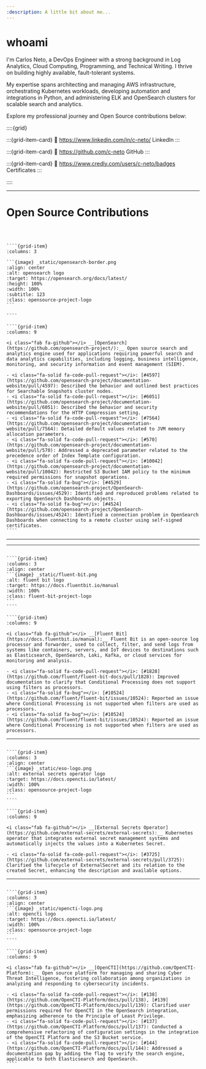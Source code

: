 ```yaml
---
:description: A little bit about me...
---
```


# whoami

I'm Carlos Neto, a DevOps Engineer with a strong background in Log Analytics, Cloud Computing, Programming, and Technical Writing. I thrive on building highly available, fault-tolerant systems.

My expertise spans architecting and managing AWS infrastructure, orchestrating Kubernetes workloads, developing automation and integrations in Python, and administering ELK and OpenSearch clusters for scalable search and analytics.

Explore my professional journey and Open Source contributions below:

::::{grid}

:::{grid-item-card}
:link: https://www.linkedin.com/in/c-neto/
<i class="fab fa-linkedin fa-fade"></i> LinkedIn
:::

:::{grid-item-card}
:link: https://github.com/c-neto
<i class="fab fa-github fa-fade"></i> GitHub
:::

:::{grid-item-card}
:link: https://www.credly.com/users/c-neto/badges
<i class="fa-solid fa-certificate fa-fade"></i> Certificates
:::

::::

---

# Open Source Contributions

<br/>

`````{grid} 2

````{grid-item}
:columns: 3

```{image} _static/opensearch-border.png
:align: center
:alt: opensearch logo
:target: https://opensearch.org/docs/latest/
:height: 100%
:width: 100%
:subtitle: 123
:class: opensource-project-logo
```

````

````{grid-item}
:columns: 9

<i class="fab fa-github"></i> __[OpenSearch](https://github.com/opensearch-project/):__ Open source search and analytics engine used for applications requiring powerful search and data analytics capabilities, including logging, business intelligence, monitoring, and security information and event management (SIEM).

- <i class="fa-solid fa-code-pull-request"></i>: [#4597](https://github.com/opensearch-project/documentation-website/pull/4597): Described the behavior and outlined best practices for Searchable Snapshots cluster nodes.
- <i class="fa-solid fa-code-pull-request"></i>: [#6051](https://github.com/opensearch-project/documentation-website/pull/6051): Described the behavior and security recommendations for the HTTP Compression setting.
- <i class="fa-solid fa-code-pull-request"></i>: [#7564](https://github.com/opensearch-project/documentation-website/pull/7564): Detailed default values related to JVM memory allocation parameters.
- <i class="fa-solid fa-code-pull-request"></i>: [#570](https://github.com/opensearch-project/documentation-website/pull/570): Addressed a deprecated parameter related to the precedence order of Index Template configuration.
- <i class="fa-solid fa-code-pull-request"></i>: [#10042](https://github.com/opensearch-project/documentation-website/pull/10042): Restricted S3 Bucket IAM policy to the minimum required permissions for snapshot operations.
- <i class="fa-solid fa-bug"></i>: [#4529](https://github.com/opensearch-project/OpenSearch-Dashboards/issues/4529): Identified and reproduced problems related to exporting OpenSearch Dashboards objects.
- <i class="fa-solid fa-bug"></i>: [#4524](https://github.com/opensearch-project/OpenSearch-Dashboards/issues/4524): Identified a connection problem in OpenSearch Dashboards when connecting to a remote cluster using self-signed certificates.
````

`````

---

---

`````{grid} 2

````{grid-item}
:columns: 3
:align: center
```{image} _static/fluent-bit.png
:alt: fluent bit logo
:target: https://docs.fluentbit.io/manual
:width: 100%
:class: fluent-bit-project-logo
```
````

````{grid-item}
:columns: 9

<i class="fab fa-github"></i> __[Fluent Bit](https://docs.fluentbit.io/manual):__ Fluent Bit is an open-source log processor and forwarder, used to collect, filter, and send logs from systems like containers, servers, and IoT devices to destinations such as Elasticsearch, OpenSearch, Loki, Kafka, or cloud services for monitoring and analysis.

- <i class="fa-solid fa-code-pull-request"></i>: [#1828](https://github.com/fluent/fluent-bit-docs/pull/1828): Improved documentation to clarify that Conditional Processing does not support using filters as processors.
- <i class="fa-solid fa-bug"></i>: [#10524](https://github.com/fluent/fluent-bit/issues/10524): Reported an issue where Conditional Processing is not supported when filters are used as processors.
- <i class="fa-solid fa-bug"></i>: [#10524](https://github.com/fluent/fluent-bit/issues/10524): Reported an issue where Conditional Processing is not supported when filters are used as processors.
`````

---

`````{grid} 2

````{grid-item}
:columns: 3
:align: center
```{image} _static/eso-logo.png
:alt: external secrets operator logo
:target: https://docs.opencti.io/latest/
:width: 100%
:class: opensource-project-logo
```
````

````{grid-item}
:columns: 9

<i class="fab fa-github"></i> __[External Secrets Operator](https://github.com/external-secrets/external-secrets):__ Kubernetes operator that integrates external secret management systems and automatically injects the values into a Kubernetes Secret.

- <i class="fa-solid fa-code-pull-request"></i>: [#3725](https://github.com/external-secrets/external-secrets/pull/3725): Clarified the lifecycle of ExternalSecret and its relation to the created Secret, enhancing the description and available options.
`````

---

`````{grid} 2

````{grid-item}
:columns: 3
:align: center
```{image} _static/opencti-logo.png
:alt: opencti logo
:target: https://docs.opencti.io/latest/
:width: 100%
:class: opensource-project-logo
```
````

````{grid-item}
:columns: 9

<i class="fab fa-github"></i> __[OpenCTI](https://github.com/OpenCTI-Platform):__ Open source platform for managing and sharing Cyber Threat Intelligence, fostering collaboration among organizations in analyzing and responding to cybersecurity incidents.

- <i class="fa-solid fa-code-pull-request"></i>: [#138](https://github.com/OpenCTI-Platform/docs/pull/138), [#139](https://github.com/OpenCTI-Platform/docs/pull/139): Clarified user permissions required for OpenCTI in the OpenSearch integration, emphasizing adherence to the Principle of Least Privilege.
- <i class="fa-solid fa-code-pull-request"></i>: [#137](https://github.com/OpenCTI-Platform/docs/pull/137): Conducted a comprehensive refactoring of configuration settings in the integration of the OpenCTI Platform and the S3 Bucket service.
- <i class="fa-solid fa-code-pull-request"></i>: [#144](https://github.com/OpenCTI-Platform/docs/pull/144): Addressed a documentation gap by adding the flag to verify the search engine, applicable to both Elasticsearch and OpenSearch.
````

`````

